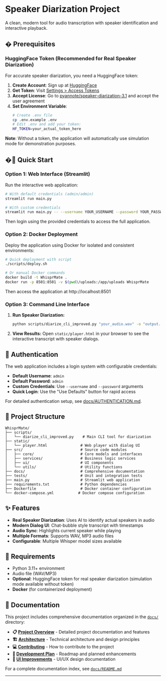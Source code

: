 # Speaker Diarization Project

A clean, modern tool for audio transcription with speaker identification and interactive playback.

## � Prerequisites

### HuggingFace Token (Recommended for Real Speaker Diarization)

For accurate speaker diarization, you need a HuggingFace token:

1. **Create Account**: Sign up at [HuggingFace](https://huggingface.co/)
2. **Get Token**: Visit [Settings > Access Tokens](https://huggingface.co/settings/tokens)
3. **Accept License**: Go to [pyannote/speaker-diarization-3.1](https://huggingface.co/pyannote/speaker-diarization-3.1) and accept the user agreement
4. **Set Environment Variable**: 
   ```bash
   # Create .env file
   cp .env.example .env
   # Edit .env and add your token:
   HF_TOKEN=your_actual_token_here
   ```

**Note**: Without a token, the application will automatically use simulation mode for demonstration purposes.

## �🚀 Quick Start

### Option 1: Web Interface (Streamlit)

Run the interactive web application:

```bash
# With default credentials (admin/admin)
streamlit run main.py

# With custom credentials
streamlit run main.py -- --username YOUR_USERNAME --password YOUR_PASSWORD
```

Then login using the provided credentials to access the full application.

### Option 2: Docker Deployment

Deploy the application using Docker for isolated and consistent environments:

```bash
# Quick deployment with script
./scripts/deploy.sh

# Or manual Docker commands
docker build -t WhisprMate .
docker run -p 8501:8501 -v $(pwd)/uploads:/app/uploads WhisprMate
```

Then access the application at http://localhost:8501

### Option 3: Command Line Interface

1. **Run Speaker Diarization:**

   ```bash
   python scripts/diarize_cli_improved.py "your_audio.wav" -o "output.srt" --model base --language en
   ```

2. **View Results:**
   Open `static/player.html` in your browser to see the interactive transcript with speaker dialogs.

## 🔐 Authentication

The web application includes a login system with configurable credentials:

- **Default Username**: `admin`
- **Default Password**: `admin`
- **Custom Credentials**: Use `--username` and `--password` arguments
- **Quick Login**: Use the "Use Defaults" button for rapid access

For detailed authentication setup, see [docs/AUTHENTICATION.md](docs/AUTHENTICATION.md).

## 📁 Project Structure

```
WhisprMate/
├── scripts/
│   └── diarize_cli_improved.py    # Main CLI tool for diarization
├── static/
│   └── player.html               # Web player with dialog UI
├── src/                          # Source code modules
│   ├── core/                     # Core models and interfaces
│   ├── services/                 # Business logic services
│   ├── ui/                       # UI components
│   └── utils/                    # Utility functions
├── docs/                         # Comprehensive documentation
├── tests/                        # Unit and integration tests
├── main.py                       # Streamlit web application
├── requirements.txt              # Python dependencies
├── Dockerfile                    # Docker container configuration
└── docker-compose.yml           # Docker compose configuration
```

## ✨ Features

- **Real Speaker Diarization**: Uses AI to identify actual speakers in audio
- **Modern Dialog UI**: Chat-bubble style transcript with timestamps
- **Audio Sync**: Highlights current speaker while playing
- **Multiple Formats**: Supports WAV, MP3 audio files
- **Configurable**: Multiple Whisper model sizes available

## 🔧 Requirements

- Python 3.11+ environment
- Audio file (WAV/MP3)
- **Optional**: HuggingFace token for real speaker diarization (simulation mode available without token)
- **Docker** (for containerized deployment)

## 📖 Documentation

This project includes comprehensive documentation organized in the [`docs/`](docs/) directory:

- **📋 [Project Overview](docs/project/summary.md)** - Detailed project documentation and features
- **🏗️ [Architecture](docs/architecture/ARCHITECTURE.md)** - Technical architecture and design principles
- **💻 [Contributing](docs/development/CONTRIBUTING.md)** - How to contribute to the project
- **📅 [Development Plan](docs/project/plan.md)** - Roadmap and planned enhancements
- **🎨 [UI Improvements](docs/project/UI_IMPROVEMENTS.md)** - UI/UX design documentation

For a complete documentation index, see [`docs/README.md`](docs/README.md)

---
